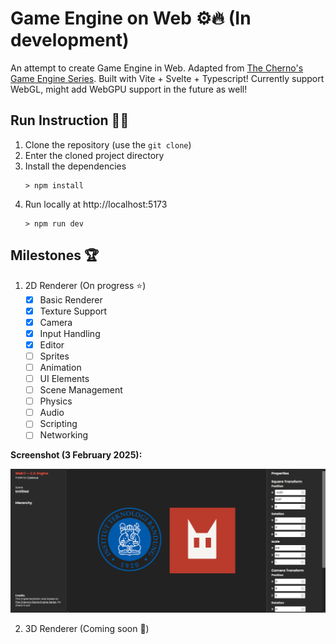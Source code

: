 # Game Engine on Web ⚙🔥 (In development)
An attempt to create Game Engine in Web. Adapted from [The Cherno's Game Engine Series](https://www.youtube.com/watch?v=JxIZbV_XjAs&list=PLlrATfBNZ98dC-V-N3m0Go4deliWHPFwT). Built with Vite + Svelte + Typescript! Currently support WebGL, might add WebGPU support in the future as well!

## Run Instruction 🏃‍♂️
1. Clone the repository (use the `git clone`)
2. Enter the cloned project directory
3. Install the dependencies
      ```batch
      > npm install
      ```
4. Run locally at http://localhost:5173
      ```batch
      > npm run dev
      ```

## Milestones 🏆
1. 2D Renderer (On progress ⭐)
      - [x] Basic Renderer
      - [x] Texture Support
      - [x] Camera
      - [x] Input Handling
      - [x] Editor
      - [ ] Sprites
      - [ ] Animation
      - [ ] UI Elements
      - [ ] Scene Management
      - [ ] Physics
      - [ ] Audio
      - [ ] Scripting
      - [ ] Networking

**Screenshot (3 February 2025):**

![Progress, 3 February 2025](./docs/screenshots/2025-02-03.png)

2. 3D Renderer (Coming soon 🚀)
